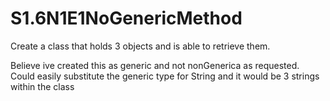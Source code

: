 # S1.6N1E1NoGenericMethod
Create a class that holds 3 objects and is able to retrieve them.

Believe ive created this as generic and not nonGenerica as requested. 
Could easily substitute the generic type for String and it would be 3 strings within the class

